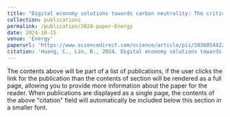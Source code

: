 ```yaml
---
title: "Digital economy solutions towards carbon neutrality: The critical role of energy efficiency and energy structure transformation"
collection: publications
permalink: /publication/2024-paper-Energy
date: 2024-10-15
venue: 'Energy'
paperurl: 'https://www.sciencedirect.com/science/article/pii/S0360544224022989'
citation: 'Huang, C., Lin, B., 2024. Digital economy solutions towards carbon neutrality: The critical role of energy efficiency and energy structure transformation. Energy 306, 132524. https://doi.org/10.1016/j.energy.2024.132524'
---
```


The contents above will be part of a list of publications, if the user clicks the link for the publication than the contents of section will be rendered as a full page, allowing you to provide more information about the paper for the reader. When publications are displayed as a single page, the contents of the above "citation" field will automatically be included below this section in a smaller font.
